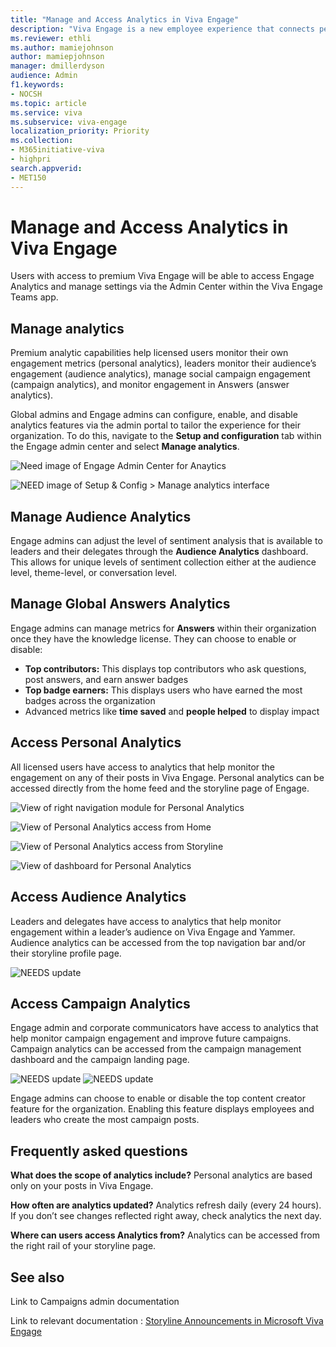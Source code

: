 ```yaml
---
title: "Manage and Access Analytics in Viva Engage"
description: "Viva Engage is a new employee experience that connects people across the company—wherever and whenever they work—so that everyone is included and engaged."
ms.reviewer: ethli
ms.author: mamiejohnson
author: mamiepjohnson
manager: dmillerdyson
audience: Admin
f1.keywords:
- NOCSH
ms.topic: article
ms.service: viva
ms.subservice: viva-engage
localization_priority: Priority
ms.collection:  
- M365initiative-viva
- highpri
search.appverid:
- MET150
---
```



# Manage and Access Analytics in Viva Engage

Users with access to premium Viva Engage will be able to access Engage Analytics and manage settings via the Admin Center within the Viva Engage Teams app.   

## Manage analytics  

Premium analytic capabilities help licensed users monitor their own engagement metrics (personal analytics), leaders monitor their audience’s engagement (audience analytics), manage social campaign engagement (campaign analytics), and monitor engagement in Answers (answer analytics).  

Global admins and Engage admins can configure, enable, and disable analytics features via the admin portal to tailor the experience for their organization. To do this, navigate to the **Setup and configuration** tab within the Engage admin center and select **Manage analytics**.   

![Need image of Engage Admin Center for Anaytics ](/Viva/media/engage/campaigns/create-campaign-admin-portal.png)

![NEED image of Setup & Config > Manage analytics interface](/Viva/media/engage/campaigns/create-campaign-button.png)

## Manage Audience Analytics  

Engage admins can adjust the level of sentiment analysis that is available to leaders and their delegates through the **Audience Analytics** dashboard. This allows for unique levels of sentiment collection either at the audience level, theme-level, or conversation level.  

## Manage Global Answers Analytics 
 
Engage admins can manage metrics for **Answers** within their organization once they have the knowledge license. They can choose to enable or disable:

- **Top contributors:** This displays top contributors who ask questions, post answers, and earn answer badges
- **Top badge earners:** This displays users who have earned the most badges across the organization  
- Advanced metrics like **time saved** and **people helped** to display impact  

## Access Personal Analytics  

All licensed users have access to analytics that help monitor the engagement on any of their posts in Viva Engage. Personal analytics can be accessed directly from the home feed and the storyline page of Engage.

![View of right navigation module for Personal Analytics](/Viva/media/engage/IMG/see-full-personal-analytics.png)

![View of Personal Analytics access from Home](/Viva/media/engage/IMG/analytics-from-home.png)

![View of Personal Analytics access from Storyline](/Viva/media/engage/IMG/analytics-from-profile.png)

![View of dashboard for Personal Analytics](/Viva/media/engage/IMG/personal-analytics-view.png)

## Access Audience Analytics  

Leaders and delegates have access to analytics that help monitor engagement within a leader’s audience on Viva Engage and Yammer. Audience analytics can be accessed from the top navigation bar and/or their storyline profile page.  

![NEEDS update](/Viva/media/engage/campaigns/create-campaign-button.png)


## Access Campaign Analytics  

Engage admin and corporate communicators have access to analytics that help monitor campaign engagement and improve future campaigns. Campaign analytics can be accessed from the campaign management dashboard and the campaign landing page.

![NEEDS update](/Viva/media/engage/campaigns/create-campaign-button.png)
![NEEDS update](/Viva/media/engage/campaigns/create-campaign-button.png)

Engage admins can choose to enable or disable the top content creator feature for the organization. Enabling this feature displays employees and leaders who create the most campaign posts.  

## Frequently asked questions 

**What does the scope of analytics include?** Personal analytics are based only on your posts in Viva Engage. 

**How often are analytics updated?** Analytics refresh daily (every 24 hours). If you don’t see changes reflected right away, check analytics the next day. 

**Where can users access Analytics from?** Analytics can be accessed from the right rail of your storyline page.

## See also 
Link to Campaigns admin documentation 

Link to relevant documentation : [Storyline Announcements in Microsoft Viva Engage](https://support.microsoft.com/en-us/topic/getting-started-with-microsoft-viva-engage-729f9fce-3aa6-4478-888c-a1543918c284)
<!-- 
[Yammer administration documentation](/yammer/)

[Yammer adoption center](https://adoption.microsoft.com/yammer/)

[Yammer help & learning](https://support.microsoft.com/yammer)

>